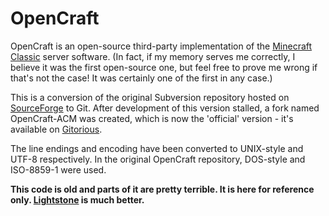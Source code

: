 OpenCraft
=========

OpenCraft is an open-source third-party implementation of the
[Minecraft Classic][classic] server software. (In fact, if my memory serves me
correctly, I believe it was the first open-source one, but feel free to prove me
wrong if that's not the case! It was certainly one of the first in any case.)

This is a conversion of the original Subversion repository hosted on
[SourceForge][sf] to Git. After development of this version stalled, a fork
named OpenCraft-ACM was created, which is now the 'official' version - it's
available on [Gitorious][gitorious].

The line endings and encoding have been converted to UNIX-style and UTF-8
respectively. In the original OpenCraft repository, DOS-style and ISO-8859-1
were used.

**This code is old and parts of it are pretty terrible. It is here for reference
only. [Lightstone][lightstone] is much better.**

[classic]: https://minecraft.net/classic
[sf]: http://sourceforge.net/p/opencraft/code/HEAD/tree/
[gitorious]: https://gitorious.org/opencraft
[lightstone]: https://github.com/grahamedgecombe/lightstone
